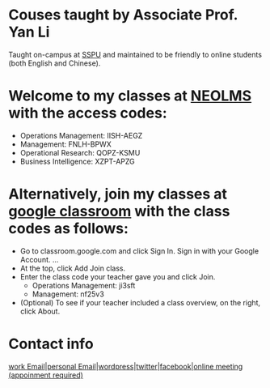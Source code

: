 # Couses taught by Associate Prof. Yan Li
Taught on-campus at [SSPU](http://en.sspu.edu.cn/2018/) and maintained to be friendly to online students (both English and Chinese).

# Welcome to my classes at [NEOLMS](http://liyanonline.neolms.com) with the access codes:
* Operations  Management: IISH-AEGZ
* Management: FNLH-BPWX
* Operational Research: QOPZ-KSMU
* Business Intelligence: XZPT-APZG

# Alternatively, join my classes at [google classroom](http://classroom.google.com) with the class codes as follows:
* Go to classroom.google.com and click Sign In. Sign in with your Google Account. ...
* At the top, click Add Join class.
* Enter the class code your teacher gave you and click Join. 
    * Operations  Management: ji3sft
    * Management: nf25v3
* (Optional) To see if your teacher included a class overview, on the right, click About.

# Contact info
[work Email](liyan@sspu.edu.cn)|[personal Email](liyanonline@gmail.com)|[wordpress](http://liyanonline.wordpress.com)|[twitter](https://twitter.com/liyanonline)|[facebook](https://www.facebook.com/lyonline)|[online meeting (appoinment required)](https://appear.in/liyanonline)
